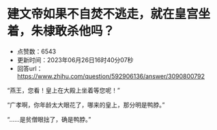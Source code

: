 # 建文帝如果不自焚不逃走，就在皇宫坐着，朱棣敢杀他吗？
- 点赞数：6543
- 更新时间：2023年06月26日16时40分07秒
- 回答url：https://www.zhihu.com/question/592906136/answer/3090800792
<body>
 <p data-pid="8jHyoadY">“燕王，您看！皇上在大殿上坐着等您呢！”</p>
 <p data-pid="5DeCjkYZ">“广孝啊，你年龄太大眼花了，哪来的皇上，那分明是鸭脖。”</p>
 <p data-pid="eJfgxtuU">“……是贫僧眼拙了，确是鸭脖。”</p>
</body>